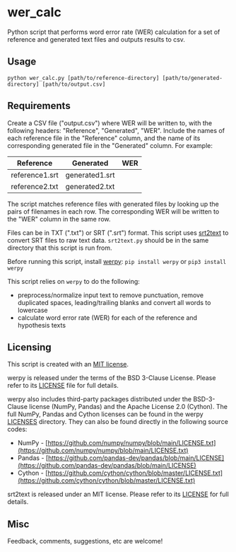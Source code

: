 # wer_calc
Python script that performs word error rate (WER) calculation for a set of reference and generated text files and outputs results to csv.

## Usage
```
python wer_calc.py [path/to/reference-directory] [path/to/generated-directory] [path/to/output.csv]
```

## Requirements

Create a CSV file ("output.csv") where WER will be written to, with the following headers: "Reference", "Generated", "WER". Include the names of each reference file in the "Reference" column, and the name of its corresponding generated file in the "Generated" column. For example:

| Reference | Generated | WER |
| --------- | --------- | --- |
| reference1.srt | generated1.srt | |
| reference2.txt | generated2.txt | |

The script matches reference files with generated files by looking up the pairs of filenames in each row. The corresponding WER will be written to the "WER" column in the same row.

Files can be in TXT (".txt") or SRT (".srt") format. This script uses [srt2text](https://github.com/yumstar/srt2text/) to convert SRT files to raw text data. `srt2text.py` should be in the same directory that this script is run from.

Before running this script, install [werpy](https://github.com/analyticsinmotion/werpy/blob/main/README.md): `pip install werpy` or `pip3 install werpy`

This script relies on `werpy` to do the following:
- preprocess/normalize input text to remove punctuation, remove duplicated spaces, leading/trailing blanks and convert all words to lowercase
- calculate word error rate (WER) for each of the reference and hypothesis texts

## Licensing
This script is created with an [MIT license](LICENSE).

werpy is released under the terms of the BSD 3-Clause License. Please refer to its [LICENSE](https://github.com/analyticsinmotion/werpy/blob/main/LICENSE) file for full details.

werpy also includes third-party packages distributed under the BSD-3-Clause license (NumPy, Pandas) and the Apache License 2.0 (Cython).  The full NumPy, Pandas and Cython licenses can be found in the werpy [LICENSES](https://github.com/analyticsinmotion/werpy/tree/main/LICENSES) directory.  They can also be found directly in the following source codes:
  - NumPy - [https://github.com/numpy/numpy/blob/main/LICENSE.txt](https://github.com/numpy/numpy/blob/main/LICENSE.txt)
  - Pandas - [https://github.com/pandas-dev/pandas/blob/main/LICENSE](https://github.com/pandas-dev/pandas/blob/main/LICENSE)
  - Cython - [https://github.com/cython/cython/blob/master/LICENSE.txt](https://github.com/cython/cython/blob/master/LICENSE.txt)

srt2text is released under an MIT license. Please refer to its [LICENSE](https://github.com/yumstar/srt2text/?tab=MIT-1-ov-file#MIT-1-ov-file) for full details. 

## Misc
Feedback, comments, suggestions, etc are welcome!

